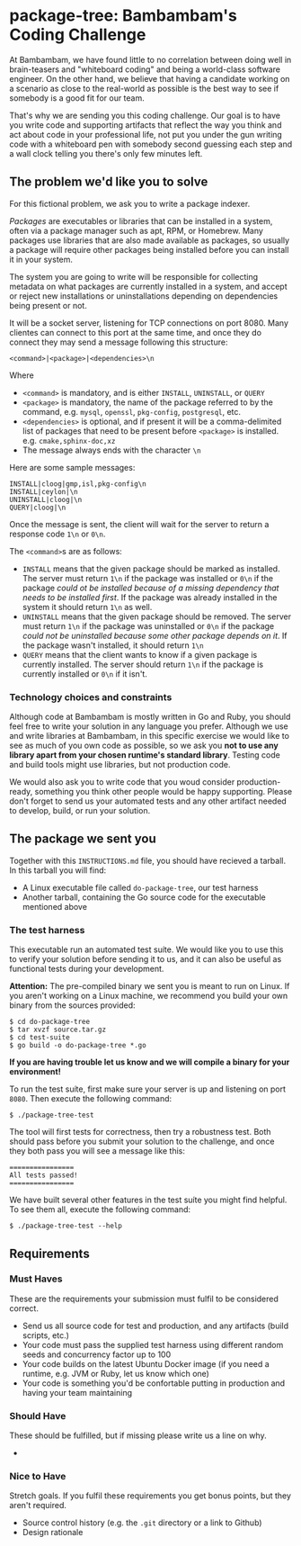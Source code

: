 # package-tree: Bambambam's Coding Challenge

At Bambambam, we have found little to no correlation between doing well in brain-teasers and "whiteboard coding" and being a world-class software engineer. On the other hand, we believe that having a candidate working on a scenario as close to the real-world as possible is the best way to see if somebody is a good fit for our team.

That's why we are sending you this coding challenge. Our goal is to have you write code and supporting artifacts that reflect the way you think and act about code in your professional life, not put you under the gun writing code with a whiteboard pen with somebody second guessing each step and a wall clock telling you there's only few minutes left.

## The problem we'd like you to solve

For this fictional problem, we ask you to write a package indexer.

*Packages* are executables or libraries that can be installed in a system, often via a package manager such as apt, RPM, or Homebrew. Many packages use libraries that are also made available as packages, so usually a package will require other packages being installed before you can install it in your system.

The system you are going to write will be responsible for collecting metadata on what packages are currently installed in a system, and accept or reject new installations or uninstallations depending on dependencies being present or not.

It will be a socket server, listening for TCP connections on port 8080. Many clientes can connect to this port at the same time, and once they do connect they may send a message following this structure:

```
<command>|<package>|<dependencies>\n
```

Where
* `<command>` is mandatory, and is either `INSTALL`, `UNINSTALL`, or `QUERY`
* `<package>` is mandatory, the name of the package referred to by the command, e.g. `mysql`, `openssl`, `pkg-config`, `postgresql`, etc.
* `<dependencies>` is optional, and if present it will be a comma-delimited list of packages that need to be present before `<package>` is installed. e.g. `cmake,sphinx-doc,xz`
* The message always ends with the character `\n`

Here are some sample messages:
```
INSTALL|cloog|gmp,isl,pkg-config\n
INSTALL|ceylon|\n
UNINSTALL|cloog|\n
QUERY|cloog|\n
```

Once the message is sent, the client will wait for the server to return a response code `1\n` or `0\n`.

The `<command>`s are as follows:
* `INSTALL` means that the given package should be marked as installed. The server must return `1\n` if the package was installed or `0\n` if the package *could ot be installed because of a missing dependency that needs to be installed first*. If the package was already installed in the system it should return `1\n` as well.
* `UNINSTALL` means that the given package should be removed. The server must return `1\n` if the package was uninstalled or `0\n` if the package *could not be uninstalled because some other package depends on it*. If the package wasn't installed, it should return `1\n`
* `QUERY` means that the client wants to know if a given package is currently installed. The server should return `1\n` if the package is currently installed or `0\n` if it isn't.

### Technology choices and constraints
Although code at Bambambam is mostly written in Go and Ruby, you should feel free to write your solution in any language you prefer. Although we use and write libraries at Bambambam, in this specific exercise we would like to see as much of you own code as possible, so we ask you **not to use any library apart from your chosen runtime's standard library**. Testing code and build tools might use libraries, but not production code.

We would also ask you to write code that you woud consider production-ready, something you think other people would be happy supporting. Please don't forget to send us your automated tests and any other artifact needed to develop, build, or run your solution.

## The package we sent you

Together with this `INSTRUCTIONS.md` file, you should have recieved a tarball. In this tarball you will find:

* A Linux executable file called `do-package-tree`, our test harness
* Another tarball, containing the Go source code for the executable mentioned above

### The test harness

This executable run an automated test suíte. We would like you to use this to verify your solution before sending it to us, and it can also be useful as functional tests during your development.

**Attention:** The pre-compiled binary we sent you is meant to run on Linux. If you aren't working on a Linux machine, we recommend you build your own binary from the sources provided:

```
$ cd do-package-tree
$ tar xvzf source.tar.gz
$ cd test-suite
$ go build -o do-package-tree *.go
```

**If you are having trouble let us know and we will compile a binary for your environment!**

To run the test suíte, first make sure your server is up and listening on port `8080`. Then execute the following command:

```
$ ./package-tree-test
```

The tool will first tests for correctness, then try a robustness test. Both should pass before you submit your solution to the challenge, and once they both pass you will see a message like this:

```
================
All tests passed!
================
```

We have built several other features in the test suíte you might find helpful. To see them all, execute the following command:

```
$ ./package-tree-test --help
```

## Requirements

### Must Haves
These are the requirements your submission must fulfil to be considered correct.

* Send us all source code for test and production, and any artifacts (build scripts, etc.)
* Your code must pass the supplied test harness using different random seeds and concurrency factor up to 100
* Your code builds on the latest Ubuntu Docker image (if you need a runtime, e.g. JVM or Ruby, let us know which one)
* Your code is something you'd be confortable putting in production and having your team maintaining

### Should Have
These should be fulfilled, but if missing please write us a line on why.

*

### Nice to Have
Stretch goals. If you fulfil these requirements you get bonus points, but they aren't required.

* Source control history (e.g. the `.git` directory or a link to Github)
* Design rationale
